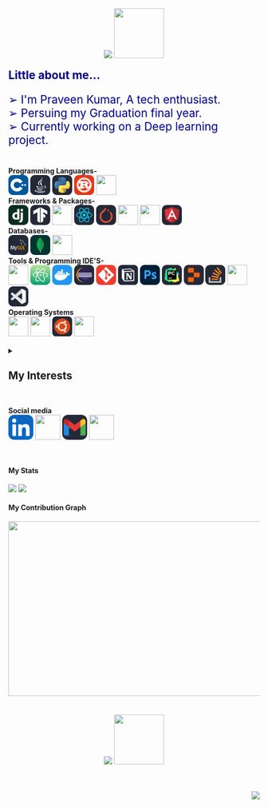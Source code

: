 <div align="center">
    <img src="https://readme-typing-svg.herokuapp.com?font=Garamond&weight=700&size=40&pause=1000&color=F7CA56&random=false&width=435&lines=Hello+folk...;Praveen+here...">
    <img height=100 width=100 src="https://user-images.githubusercontent.com/74038190/214644152-52f47eb3-5e31-4f47-8758-05c9468d5596.gif">
  </div> <br/>
<div style="color:darkblue; font-size:160%; font:Courier">
    <b>Little about me...</b> <br/>
    <p align="centerleft">
    ➢ I'm Praveen Kumar, A tech enthusiast.<br/>
    ➢ Persuing my Graduation final year.<br/>
    ➢ Currently working on a Deep learning project.<br/>

   </p>
</div>

<br/> 
<div>
	<a> <b>Programming Languages-</b></a><br/>
			<a><img src="https://raw.githubusercontent.com/tandpfun/skill-icons/e67133bc60d96561bc247dfbc3eece0a897285c8/icons/CPP.svg" height=40 width=40  ></a> <a><img src="https://github.com/tandpfun/skill-icons/raw/main/icons/Java-Dark.svg" height=40 width=40  ></a> <a><img src="https://github.com/tandpfun/skill-icons/raw/main/icons/Python-Dark.svg" height=40 width=40  ></a> <a><img src="https://github.com/tandpfun/skill-icons/raw/main/icons/Rust.svg" height=40 width=40  ></a> <a><img src="https://img.freepik.com/premium-vector/sql-structured-query-language-icon-label-internet-security-networking-vector-stock-illustration_100456-10733.jpg" height=40 width=40 > </a>  <br/>
	<a><b>Frameworks & Packages-</b></a> <br/>
			<a><img src="https://github.com/tandpfun/skill-icons/raw/main/icons/Django.svg" height=40 width=40  ></a> <a><img src="https://github.com/tandpfun/skill-icons/raw/main/icons/TensorFlow-Dark.svg" height=40 width=40  ></a> <a><img src="https://github.com/tandpfun/skill-icons/raw/main/icons/ScikitLearn-Dark.svg" height=40 width=40  ></a> <a><img src="https://github.com/tandpfun/skill-icons/raw/main/icons/React-Dark.svg" height=40 width=40  > </a> <a><img src="https://github.com/tandpfun/skill-icons/raw/main/icons/PyTorch-Dark.svg" height=40 width=40  ></a> <a><img src="https://github.com/tandpfun/skill-icons/raw/main/icons/OpenCV-Dark.svg" height=40 width=40  ></a> <a><img src="https://github.com/tandpfun/skill-icons/raw/main/icons/Npm-Dark.svg" height=40 width=40  ></a> <a><img src="https://github.com/tandpfun/skill-icons/raw/main/icons/Angular-Dark.svg" height=40 width=40  > </a> <br/>
<a><b>Databases-</b></a><br/>
<a><img src="https://github.com/tandpfun/skill-icons/raw/main/icons/MySQL-Dark.svg" height=40 width=40  ></a> <a><img src="https://github.com/tandpfun/skill-icons/raw/main/icons/MongoDB.svg" height=40 width=40  > </a> <a><img src="https://encrypted-tbn0.gstatic.com/images?q=tbn:ANd9GcTKVzWk1EB_DUNA5OBe1giw-CErbGYsfbnnLbuGwn_Lbw&s" height=40 width=40  ></a> <br/>
<a><b>Tools & Programming IDE'S-</b></a> <br/>
			<a><img src="https://github.com/tandpfun/skill-icons/raw/main/icons/Anaconda-Dark.svg" height=40 width=40  ></a> <a><img src="https://github.com/tandpfun/skill-icons/raw/main/icons/Atom.svg" height=40 width=40  ></a> <a><img src="https://github.com/tandpfun/skill-icons/raw/main/icons/Docker.svg" height=40 width=40  ></a> <a><img src="https://github.com/tandpfun/skill-icons/raw/main/icons/Eclipse-Dark.svg" height=40 width=40  > </a> <a><img src="https://github.com/tandpfun/skill-icons/raw/main/icons/Git.svg" height=40 width=40  ></a> <a><img src="https://github.com/tandpfun/skill-icons/raw/main/icons/Notion-Dark.svg" height=40 width=40  ></a> <a><img src="https://github.com/tandpfun/skill-icons/raw/main/icons/Photoshop.svg" height=40 width=40  ></a> <a><img src="https://github.com/tandpfun/skill-icons/raw/main/icons/PyCharm-Dark.svg" height=40 width=40  > </a> <a><img src="https://github.com/tandpfun/skill-icons/raw/main/icons/Replit-Dark.svg" height=40 width=40  ></a> <a><img src="https://github.com/tandpfun/skill-icons/raw/main/icons/StackOverflow-Dark.svg" height=40 width=40  > </a> <a><img src="https://github.com/tandpfun/skill-icons/raw/main/icons/Sublime-Dark.svg" height=40 width=40  ></a> <a><img src="https://github.com/tandpfun/skill-icons/raw/main/icons/VSCode-Dark.svg" height=40 width=40  ></a> <br/>
<a><b>Operating Systems</b></a><br/>
<a><img src="https://encrypted-tbn0.gstatic.com/images?q=tbn:ANd9GcTpm8JSVmtqaFizcLQKzweWW4K9Jlz7xvWIoJkJIytF0A&s" height=40 width=40  ></a> <a><img src="https://github.com/tandpfun/skill-icons/raw/main/icons/Kali-Dark.svg" height=40 width=40  ></a> <a><img src="https://github.com/tandpfun/skill-icons/raw/main/icons/Ubuntu-Dark.svg" height=40 width=40  ></a> <a><img src="https://github.com/tandpfun/skill-icons/raw/main/icons/Windows-Dark.svg" height=40 width=40  > </a>
</div>
<br/>
<details>
    <summary><h2>My Interests</h2></summary>
<div>
<a><b>I'm interested in... </b> </a>
<br/>
<a><img src="https://t4.ftcdn.net/jpg/03/97/02/07/360_F_397020794_LXE0WLqWxcbhIf2UwXfRtLJwjw8aX5Wj.jpg" height=70 width=70 style="border: #00008B 4px solid;" ></a> <a><img src="https://t4.ftcdn.net/jpg/03/98/18/19/360_F_398181949_BudYmmAeTPJwDz6HMxwf1PL3ZNIblohm.jpg" height=70 width=70 style="border: #00008B 4px solid;" ></a> <a><img src="https://encrypted-tbn0.gstatic.com/images?q=tbn:ANd9GcQJmYh4ieBEdvqO2zBzqUK7DZ8o3Y6gR9HmbEh0d16T1A&s" height=70 width=70 style="border: #00008B 4px solid;" ></a> 	<a><img src="https://png.pngtree.com/png-vector/20230112/ourmid/pngtree-blockchain-vector-transparent-image-png-image_6560354.png" height=70 width=70 style="border: #00008B 4px solid;" ></a> <a><img src="https://w7.pngwing.com/pngs/42/492/png-transparent-inspector-computer-security-malware-computer-icons-attack-security-hacker-cyber-miscellaneous-computer-network-hat-thumbnail.png" height=70 width=70 style="border: #00008B 4px solid;" ></a> <a><img src="https://as1.ftcdn.net/v2/jpg/01/74/05/82/1000_F_174058271_6j3kLUww2hzt5zvXGoeKkPwM1Oc4jkBf.jpg" height=70 width=70 style="border: #00008B 4px solid;" ></a> 
</div>
</details>
</div>
<br/>
<div>
<p align="left" font-size=100%>
<a><b>Social media</b> </a> <br/>
<a><img src="https://raw.githubusercontent.com/tandpfun/skill-icons/e67133bc60d96561bc247dfbc3eece0a897285c8/icons/LinkedIn.svg" height=50 width=50 ></a> <a> <img src="https://cdn-icons-png.flaticon.com/512/5602/5602732.png" height=50 width=50 ></a><a> <img src="https://raw.githubusercontent.com/tandpfun/skill-icons/e67133bc60d96561bc247dfbc3eece0a897285c8/icons/Gmail-Dark.svg" height=50 width=50 ></a><a> <img src="https://upload.wikimedia.org/wikipedia/commons/thumb/1/1b/Facebook_icon.svg/384px-Facebook_icon.svg.png?20220812153731" height=50 width=50 ></a>
</p>
</div>
<div>
<br/>
<h4>My Stats</h4>
<img src="https://denvercoder1-github-readme-stats.vercel.app/api/?username=pvpk06&show_icons=true&include_all_commits=true&count_private=false&theme=react&hide_border=false&bg_color=000000&title_color=F7CA56&icon_color=F7CA56" height="192px">   <img src="https://denvercoder1-github-readme-stats.vercel.app/api/top-langs/?username=pvpk06&langs_count=8&layout=compact&theme=react&hide_border=false&bg_color=000000&title_color=F7CA56&icon_color=F7CA56" height="192px"><br/>
<h4> My Contribution Graph</h4><img src="https://github-readme-activity-graph.vercel.app/graph/?username=pvpk06&bg_color=000000&color=F8D866&line=F7CA56&point=000000&hide_border=false" height="350px" width="900px"> 
</div>
<br/>
<br/>
<div align="center">
    <img  src="https://readme-typing-svg.herokuapp.com?font=Garamond&weight=700&size=40&pause=1000&color=F7CA56&random=false&width=500&lines=Thanks+for+visiting...;Hope+you+liked+my+profile..."/>
    <img src="https://user-images.githubusercontent.com/74038190/216120981-b9507c36-0e04-4469-8e27-c99271b45ba5.png" height="100px" width="100px">
</div>
<br/>
<br/>
<br/>
<div align="center">
    <img align="right" src="https://readme-typing-svg.herokuapp.com?font=Garamond&weight=700&duration=4999&pause=500&color=F7CA56&random=false&width=200&height=40&lines=With+%F0%9F%A9%B7;From+PVPK..."
</div>

